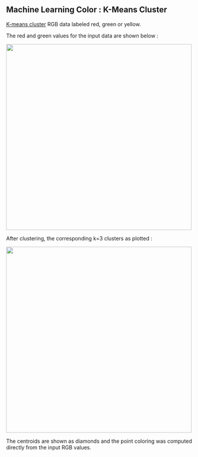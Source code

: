 
## Machine Learning Color : K-Means Cluster

[K-means cluster](https://scikit-learn.org/stable/auto_examples/cluster/plot_cluster_iris.html) RGB data labeled red, green or yellow.

The red and green values for the input data are shown below :

<img src="mlcolor_kmeans_xys.jpg" width=500px>

After clustering, the corresponding k=3 clusters as plotted :

<img src="mlcolor_kmeans_clustered.jpg" width=500px>

The centroids are shown as diamonds and the point coloring was computed directly from the input RGB values.
